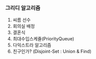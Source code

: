 ### 그리디 알고리즘
1. 씨름 선수
2. 회의실 배정
3. 결혼식
4. 최대수입스케쥴(PriorityQueue)
5. 다익스트라 알고리즘
6. 친구인가? (Disjoint-Set : Union & Find)
